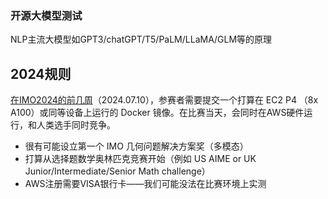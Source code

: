 ---
---


### 开源大模型测试
NLP主流大模型如GPT3/chatGPT/T5/PaLM/LLaMA/GLM等的原理

## 2024规则


[在IMO2024的前几周](https://www.reddit.com/r/AIMOprize/comments/18fynyp/mechanics_of_the_grand_prize/?sort=new)（2024.07.10），参赛者需要提交一个打算在 EC2 P4 （8x A100）或同等设备上运行的 Docker 镜像。在比赛当天，会同时在AWS硬件运行，和人类选手同时竞争。

+ 很有可能设立第一个 IMO 几何问题解决方案奖（多模态）
+ 打算从选择题数学奥林匹克竞赛开始（例如 US AIME or UK Junior/Intermediate/Senior Math challenge）
+ AWS注册需要VISA银行卡——我们可能没法在比赛环境上实测
